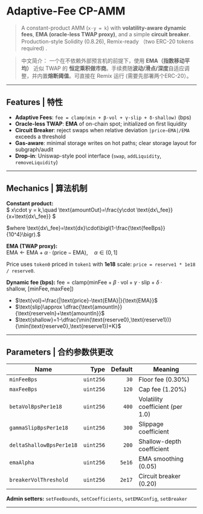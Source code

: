 # Adaptive-Fee CP-AMM

> A constant-product AMM (`x·y = k`) with **volatility-aware dynamic fees**, **EMA (oracle-less TWAP proxy)**, and a simple **circuit breaker**. Production-style Solidity (0.8.26), Remix-ready （two ERC-20 tokens required) .

> 中文简介： 一个在不依赖外部预言机的前提下，使用 **EMA（指数移动平均）** 近似 TWAP 的 **恒定乘积做市商**。手续费随**波动/滑点/深度**自适应调整，并内置**熔断阈值**。可直接在 Remix 运行 (需要先部署两个ERC-20）。

---

## Features | 特性

- **Adaptive Fees**: `fee = clamp(min + β·vol + γ·slip + δ·shallow)` (bps)  
- **Oracle-less TWAP**: **EMA** of on-chain spot; initialized on first liquidity  
- **Circuit Breaker**: reject swaps when relative deviation `|price−EMA|/EMA` exceeds a threshold  
- **Gas-aware**: minimal storage writes on hot paths; clear storage layout for subgraph/audit  
- **Drop-in**: Uniswap-style pool interface (`swap`, `addLiquidity`, `removeLiquidity`)


---

## Mechanics | 算法机制

**Constant product:**  
$`
x\cdot y = k,\quad \text{amountOut}=\frac{y\cdot \text{dx\_fee}}{x+\text{dx\_fee}}
`$

$`where \text{dx\_fee}=\text{dx}\cdot\bigl(1-\frac{\text{feeBps}}{10^4}\bigr).`$

**EMA (TWAP proxy):**  
$`
\text{EMA} \leftarrow \text{EMA} + \alpha \cdot (\text{price} - \text{EMA}),\quad \alpha\in(0,1]
`$

Price uses `token0` priced in `token1` with **1e18** scale: `price = reserve1 * 1e18 / reserve0`.

**Dynamic fee (bps):**
$`
\text{fee}=\mathrm{clamp}\Big(\text{minFee}+\beta\cdot \text{vol}+\gamma\cdot \text{slip}+\delta\cdot \text{shallow},\ [\text{minFee},\text{maxFee}]\Big)
`$
- $`\text{vol}=\frac{|\text{price}-\text{EMA}|}{\text{EMA}}`$  
- $`\text{slip}\approx \dfrac{\text{amountIn}}{\text{reserveIn}+\text{amountIn}}`$   
- $`\text{shallow}=1-\dfrac{\min(\text{reserve0},\text{reserve1})}{\min(\text{reserve0},\text{reserve1})+K}`$ 

---

## Parameters | 合约参数供更改

| Name | Type | Default | Meaning |
|---|---:|---:|---|
| `minFeeBps` | `uint256` | `30` | Floor fee (0.30%) |
| `maxFeeBps` | `uint256` | `120` | Cap fee (1.20%) |
| `betaVolBpsPer1e18` | `uint256` | `400` | Volatility coefficient (per 1.0) |
| `gammaSlipBpsPer1e18` | `uint256` | `300` | Slippage coefficient |
| `deltaShallowBpsPer1e18` | `uint256` | `200` | Shallow-depth coefficient |
| `emaAlpha` | `uint256` | `5e16` | EMA smoothing (0.05) |
| `breakerVolThreshold` | `uint256` | `2e17` | Circuit breaker (0.20) |


**Admin setters:** `setFeeBounds`, `setCoefficients`, `setEMAConfig`, `setBreaker`

---

